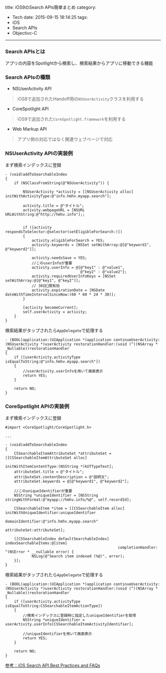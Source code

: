 
title: iOS9のSearch APIs簡単まとめ
category:
  - Tech
date: 2015-09-15 18:14:25
tags:
- iOS
- Search APIs
- Objectivc-C
---
### Search APIsとは

アプリの内容をSpotlightから検索し、検索結果からアプリに移動できる機能

### Search APIsの種類

- NSUserActivity API

> iOS8で追加されたHandoff用の`NSUserActivity`クラスを利用する

- CoreSpotlight API


> iOS9で追加された`CoreSpotlight.framework`を利用する

- Web Markup API

> アプリ側の対応ではなく関連ウェブページで対応


### NSUserActivity APIの実装例

まず検索インデックスに登録

```objc
- (void)addToSearchableIndex
{
    if (NSClassFromString(@"NSUserActivity")) {
        
        NSUserActivity *activity = [[NSUserActivity alloc] initWithActivityType:@"info.hmhv.myapp.search"];
        
        activity.title = @"タイトル";
        activity.webpageURL = [NSURL URLWithString:@"http://hmhv.info"];;

        
        if ([activity respondsToSelector:@selector(setEligibleForSearch:)])
        {
            activity.eligibleForSearch = YES;
            activity.keywords = [NSSet setWithArray:@[@"keyword1", @"keyword2"]];

            activity.needsSave = YES;
            //このuserInfoが重要
            activity.userInfo = @{@"key1" : @"value1",
                                  @"key2" : @"value2"};
            activity.requiredUserInfoKeys = [NSSet setWithArray:@[@"key1", @"key2"]];
            // 30日間有効
            activity.expirationDate = [NSDate dateWithTimeIntervalSinceNow:(60 * 60 * 24 * 30)];
        }
        
        [activity becomeCurrent];
        self.userActivity = activity;
    }
}
```

検索結果がタップされたら`AppDelegate`で処理する

```objc
- (BOOL)application:(UIApplication *)application continueUserActivity:(NSUserActivity *)userActivity restorationHandler:(void (^)(NSArray * _Nullable))restorationHandler
{
    if ([userActivity.activityType isEqualToString:@"info.hmhv.myapp.search"])
    {
        //userActivity.userInfoを用いて画面表示
        return YES;
    }
    
    return NO;
}
```


### CoreSpotlight APIの実装例

まず検索インデックスに登録

```objc
#import <CoreSpotlight/CoreSpotlight.h>

...

- (void)addToSearchableIndex
{
    CSSearchableItemAttributeSet *attributeSet = [[CSSearchableItemAttributeSet alloc]
                                                  initWithItemContentType:(NSString *)kUTTypeText];
    attributeSet.title = @"タイトル";
    attributeSet.contentDescription = @"説明文";
    attributeSet.keywords = @[@"keyword1", @"keyword2"];
    
    //このuniqueIdentifierが重要
    NSString *uniqueIdentifier = [NSString stringWithFormat:@"myapp://hmhv.info/%@", self.recordId];

    CSSearchableItem *item = [[CSSearchableItem alloc] initWithUniqueIdentifier:uniqueIdentifier
                                                               domainIdentifier:@"info.hmhv.myapp.search"
                                                                   attributeSet:attributeSet];
    
    [[CSSearchableIndex defaultSearchableIndex] indexSearchableItems:@[item]
                                                   completionHandler: ^(NSError * __nullable error) {
            NSLog(@"Search item indexed (%@)", error);
    }];
}
```

検索結果がタップされたら`AppDelegate`で処理する

```objc
- (BOOL)application:(UIApplication *)application continueUserActivity:(NSUserActivity *)userActivity restorationHandler:(void (^)(NSArray * _Nullable))restorationHandler
{
    if ([userActivity.activityType isEqualToString:CSSearchableItemActionType])
    {
        //検索インデックスに登録時に指定したuniqueIdentifierを取得
        NSString *uniqueIdentifier = userActivity.userInfo[CSSearchableItemActivityIdentifier];
        
        //uniqueIdentifierを用いて画面表示
        return YES;
    }
    
    return NO;
}
```


[参考：iOS Search API Best Practices and FAQs](https://developer.apple.com/library/prerelease/ios/technotes/tn2416/_index.html)